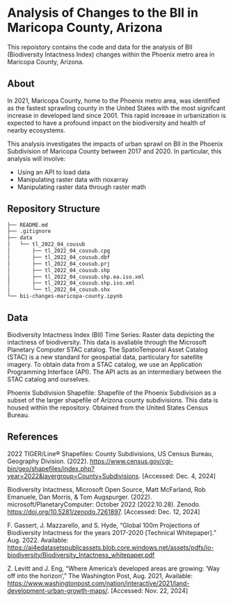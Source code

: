 # Analysis of Changes to the BII in Maricopa County, Arizona
This repoistory contains the code and data for the analysis of BII (Biodiversity Intactness Index) changes within the Phoenix metro area in Maricopa County, Arizona. 

## About
In 2021, Maricopa County, home to the Phoenix metro area, was identified as the fastest sprawling county in the United States with the most signifcant increase in developed land since 2001. This rapid increase in urbanization is expected to have a profound impact on the biodiversity and health of nearby ecosystems.

This analysis investigates the impacts of urban sprawl on BII in the Phoenix Subdivision of Maricopa County between 2017 and 2020. In particular, this analysis will involve:
- Using an API to load data
- Manipulating raster data with rioxarray
- Manipulating raster data through raster math

## Repository Structure
```bash
├── README.md
├── .gitignore
├── data
│   └── tl_2022_04_cousub
│       ├── tl_2022_04_cousub.cpg
│       ├── tl_2022_04_cousub.dbf
│       ├── tl_2022_04_cousub.prj
│       ├── tl_2022_04_cousub.shp
│       ├── tl_2022_04_cousub.shp.ea.iso.xml
│       ├── tl_2022_04_cousub.shp.iso.xml
│       └── tl_2022_04_cousub.shx  
└── bii-changes-maricopa-county.ipynb
```

## Data
Biodiversity Intactness Index (BII) Time Series: Raster data depicting the intactness of biodiversity. This data is avaliable through the Microsoft Planetary Computer STAC catalog. The SpatioTemporal Asset Catalog (STAC) is a new standard for geospatial data, particulary for satellite imagery. To obtain data from a STAC catalog, we use an Application Programming Interface (API). The API acts as an intermediary between the STAC catalog and ourselves.

Phoenix Subdivision Shapefile: Shapefile of the Phoenix Subdivision as a subset of the larger shapefile of Arizona county subdivisions. This data is housed within the repository. Obtained from the United States Census Bureau.

## References
2022 TIGER/Line® Shapefiles: County Subdivisions, US Census Bureau, Geography Division. (2022). https://www.census.gov/cgi-bin/geo/shapefiles/index.php?year=2022&layergroup=County+Subdivisions. [Accessed: Dec. 4, 2024]

Biodiversity Intactness, Microsoft Open Source, Matt McFarland, Rob Emanuele, Dan Morris, & Tom Augspurger. (2022). microsoft/PlanetaryComputer: October 2022 (2022.10.28). Zenodo. https://doi.org/10.5281/zenodo.7261897. [Accessed: Dec. 12, 2024]

F. Gassert, J. Mazzarello, and S. Hyde, “Global 100m Projections of Biodiversity Intactness for the years 2017-2020 [Technical Whitepaper].” Aug. 2022. Available: https://ai4edatasetspublicassets.blob.core.windows.net/assets/pdfs/io-biodiversity/Biodiversity_Intactness_whitepaper.pdf

Z. Levitt and J. Eng, “Where America’s developed areas are growing: ‘Way off into the horizon’,” The Washington Post, Aug. 2021, Available: https://www.washingtonpost.com/nation/interactive/2021/land-development-urban-growth-maps/. [Accessed: Nov. 22, 2024]

